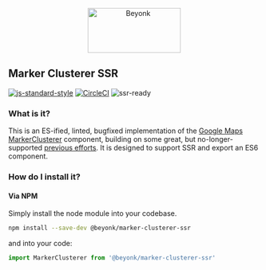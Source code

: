 <p align="center">
  <img width="186" height="90" src="https://user-images.githubusercontent.com/218949/44782765-377e7c80-ab80-11e8-9dd8-fce0e37c235b.png" alt="Beyonk" />
</p>

## Marker Clusterer SSR

[![js-standard-style](https://img.shields.io/badge/code%20style-standard-brightgreen.svg)](http://standardjs.com) [![CircleCI](https://circleci.com/gh/beyonk-adventures/marker-clusterer-ssr.svg?style=shield)](https://circleci.com/gh/beyonk-adventures/marker-clusterer-ssr) ![ssr-ready](https://img.shields.io/badge/ssr-ready-orange.svg)

### What is it?

This is an ES-ified, linted, bugfixed implementation of the [Google Maps MarkerClusterer](https://github.com/googlemaps/v3-utility-library/tree/master/markerclusterer) component, building on some great, but no-longer-supported [previous efforts](https://www.npmjs.com/package/js-marker-clusterer-universal). It is designed to support SSR and export an ES6 component.

### How do I install it?

#### Via NPM

Simply install the node module into your codebase.

```bash
npm install --save-dev @beyonk/marker-clusterer-ssr
```

and into your code:

```js
import MarkerClusterer from '@beyonk/marker-clusterer-ssr'
```
